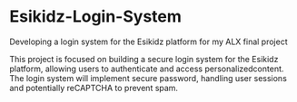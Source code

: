 # Esikidz-Login-System
Developing a login system for the Esikidz platform for my ALX final project

This project is focused on building a secure login system for the Esikidz platform, allowing users to authenticate and access personalizedcontent. The login system will implement secure password, handling user sessions and potentially reCAPTCHA to prevent spam.